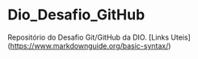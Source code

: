 # Dio_Desafio_GitHub
Repositório do Desafio Git/GitHub da DIO.
[Links Uteis] (https://www.markdownguide.org/basic-syntax/)
